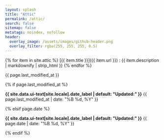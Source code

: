 ```yaml
---
layout: splash
title: "Attic"
permalink: /attic/
search: false
sitemap: false
metatags: noindex, nofollow
header:
  overlay_image: /assets/images/github-header.png
  overlay_filter: rgba(255, 255, 255, 0.5)
---
```


{% for item in site.attic %}
  [{{ item.title }}]({{ item.url }})
  : {{ item.description | markdownify | strip_html }}
{% endfor %}

{{ page.last_modified_at }}

{% if page.last_modified_at %}
  <p class="page__date"><strong><i class="fas fa-fw fa-calendar-alt" aria-hidden="true"></i> {{ site.data.ui-text[site.locale].date_label | default: "Updated:" }}</strong> <time datetime="{{ page.last_modified_at | date: "%Y-%m-%d" }}">{{ page.last_modified_at | date: "%B %d, %Y" }}</time></p>
{% elsif page.date %}
  <p class="page__date"><strong><i class="fas fa-fw fa-calendar-alt" aria-hidden="true"></i> {{ site.data.ui-text[site.locale].date_label | default: "Updated:" }}</strong> <time datetime="{{ page.date | date_to_xmlschema }}">{{ page.date | date: "%B %d, %Y" }}</time></p>
{% endif %}
